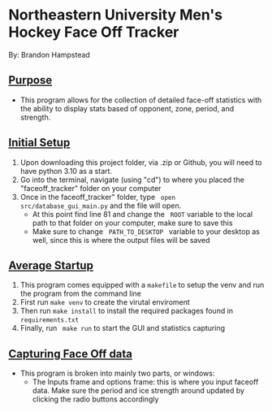 # Northeastern University Men's Hockey Face Off Tracker
By: Brandon Hampstead

## <ins> Purpose <ins>
- This program allows for the collection of detailed face-off statistics with the ability to display stats based of opponent, zone, period, and strength.

## <ins> Initial Setup <ins>
1. Upon downloading this project folder, via .zip or Github, you will need to have python 3.10 as a start.
2. Go into the terminal, navigate (using "cd") to where you placed the "faceoff_tracker" folder on your computer
3. Once in the faceoff_tracker" folder, type <code> open src/database_gui_main.py</code> and the file will open.
   - At this point find line 81 and change the <code> ROOT</code> variable to the local path to that folder on your computer, make sure to save this 
   - Make sure to change <code> PATH_TO_DESKTOP </code> variable to your desktop as well, since this is where the output files will be saved
## <ins> Average Startup <ins>
1. This program comes equipped with a <code>makefile</code> to setup the venv and run the program from the command line
2. First run <code>make venv</code> to create the virutal enviroment
3. Then run <code>make install</code> to install the required packages found in <code>requirements.txt</code>
4. Finally, run <code> make run</code> to start the GUI and statistics capturing

## <ins> Capturing Face Off data <ins>
- This program is broken into mainly two parts, or windows:
  - The Inputs frame and options frame: this is where you input faceoff data. Make sure the period and ice strength around updated by clicking the radio buttons accordingly

